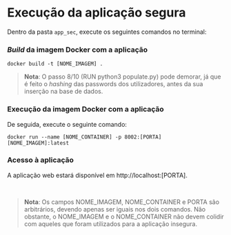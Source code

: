 # Execução da aplicação segura

Dentro da pasta ```app_sec```, execute os seguintes comandos no terminal:
### *Build* da imagem Docker com a aplicação

```docker build -t [NOME_IMAGEM] .```

>**Nota**: O passo 8/10 (RUN python3 populate.py) pode demorar, já que é feito o *hashing* das passwords dos utilizadores, antes da sua inserção na base de dados.

### Execução da imagem Docker com a aplicação
De seguida, execute o seguinte comando:

```docker run --name [NOME_CONTAINER] -p 8002:[PORTA] [NOME_IMAGEM]:latest```

### Acesso à aplicação
A aplicação web estará disponível em http://localhost:[PORTA].

</br>

>**Nota**: Os campos NOME_IMAGEM, NOME_CONTAINER e PORTA são arbitrários, devendo apenas ser iguais nos dois comandos. Não obstante, o NOME_IMAGEM e o NOME_CONTAINER não devem colidir com aqueles que foram utilizados para a aplicação insegura.

